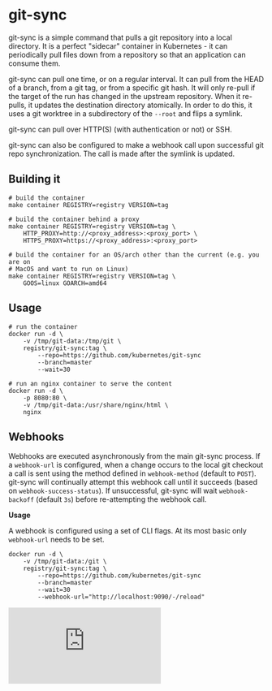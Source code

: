 # git-sync

git-sync is a simple command that pulls a git repository into a local directory.
It is a perfect "sidecar" container in Kubernetes - it can periodically pull
files down from a repository so that an application can consume them.

git-sync can pull one time, or on a regular interval.  It can pull from the
HEAD of a branch, from a git tag, or from a specific git hash.  It will only
re-pull if the target of the run has changed in the upstream repository.  When
it re-pulls, it updates the destination directory atomically.  In order to do
this, it uses a git worktree in a subdirectory of the `--root` and flips a
symlink.

git-sync can pull over HTTP(S) (with authentication or not) or SSH.

git-sync can also be configured to make a webhook call upon successful git repo
synchronization. The call is made after the symlink is updated.

## Building it

```
# build the container
make container REGISTRY=registry VERSION=tag
```

```
# build the container behind a proxy
make container REGISTRY=registry VERSION=tag \
    HTTP_PROXY=http://<proxy_address>:<proxy_port> \
    HTTPS_PROXY=https://<proxy_address>:<proxy_port>
```

```
# build the container for an OS/arch other than the current (e.g. you are on
# MacOS and want to run on Linux)
make container REGISTRY=registry VERSION=tag \
    GOOS=linux GOARCH=amd64
```

## Usage

```
# run the container
docker run -d \
    -v /tmp/git-data:/tmp/git \
    registry/git-sync:tag \
        --repo=https://github.com/kubernetes/git-sync
        --branch=master
        --wait=30

# run an nginx container to serve the content
docker run -d \
    -p 8080:80 \
    -v /tmp/git-data:/usr/share/nginx/html \
    nginx
```

## Webhooks

Webhooks are executed asynchronously from the main git-sync process. If a `webhook-url` is configured,
when a change occurs to the local git checkout a call is sent using the method defined in `webhook-method`
(default to `POST`). git-sync will continually attempt this webhook call until it succeeds (based on `webhook-success-status`).
If unsuccessful, git-sync will wait `webhook-backoff` (default `3s`) before re-attempting the webhook call.

**Usage**

A webhook is configured using a set of CLI flags. At its most basic only `webhook-url` needs to be set.

```
docker run -d \
    -v /tmp/git-data:/git \
    registry/git-sync:tag \
        --repo=https://github.com/kubernetes/git-sync
        --branch=master
        --wait=30
        --webhook-url="http://localhost:9090/-/reload"
```

[![Analytics](https://kubernetes-site.appspot.com/UA-36037335-10/GitHub/git-sync/README.md?pixel)]()
